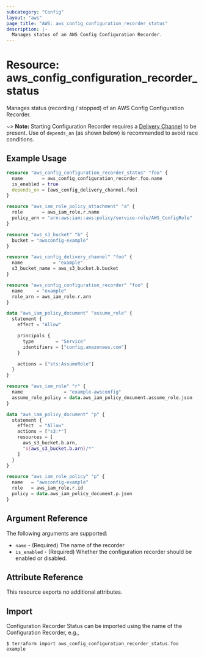 ```yaml
---
subcategory: "Config"
layout: "aws"
page_title: "AWS: aws_config_configuration_recorder_status"
description: |-
  Manages status of an AWS Config Configuration Recorder.
---
```


# Resource: aws_config_configuration_recorder_status

Manages status (recording / stopped) of an AWS Config Configuration Recorder.

~> **Note:** Starting Configuration Recorder requires a [Delivery Channel](/docs/providers/aws/r/config_delivery_channel.html) to be present. Use of `depends_on` (as shown below) is recommended to avoid race conditions.

## Example Usage

```terraform
resource "aws_config_configuration_recorder_status" "foo" {
  name       = aws_config_configuration_recorder.foo.name
  is_enabled = true
  depends_on = [aws_config_delivery_channel.foo]
}

resource "aws_iam_role_policy_attachment" "a" {
  role       = aws_iam_role.r.name
  policy_arn = "arn:aws:iam::aws:policy/service-role/AWS_ConfigRole"
}

resource "aws_s3_bucket" "b" {
  bucket = "awsconfig-example"
}

resource "aws_config_delivery_channel" "foo" {
  name           = "example"
  s3_bucket_name = aws_s3_bucket.b.bucket
}

resource "aws_config_configuration_recorder" "foo" {
  name     = "example"
  role_arn = aws_iam_role.r.arn
}

data "aws_iam_policy_document" "assume_role" {
  statement {
    effect = "Allow"

    principals {
      type        = "Service"
      identifiers = ["config.amazonaws.com"]
    }

    actions = ["sts:AssumeRole"]
  }
}

resource "aws_iam_role" "r" {
  name               = "example-awsconfig"
  assume_role_policy = data.aws_iam_policy_document.assume_role.json
}

data "aws_iam_policy_document" "p" {
  statement {
    effect  = "Allow"
    actions = ["s3:*"]
    resources = [
      aws_s3_bucket.b.arn,
      "${aws_s3_bucket.b.arn}/*"
    ]
  }
}

resource "aws_iam_role_policy" "p" {
  name   = "awsconfig-example"
  role   = aws_iam_role.r.id
  policy = data.aws_iam_policy_document.p.json
}
```

## Argument Reference

The following arguments are supported:

* `name` - (Required) The name of the recorder
* `is_enabled` - (Required) Whether the configuration recorder should be enabled or disabled.

## Attribute Reference

This resource exports no additional attributes.

## Import

Configuration Recorder Status can be imported using the name of the Configuration Recorder, e.g.,

```
$ terraform import aws_config_configuration_recorder_status.foo example
```
